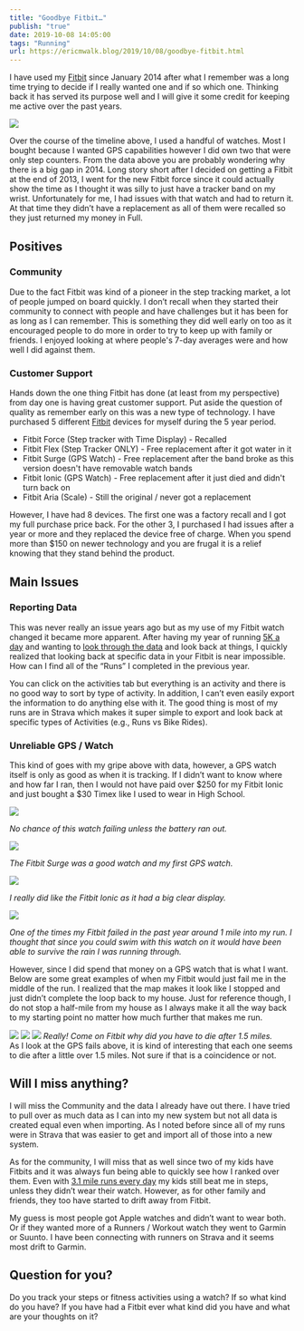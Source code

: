 ```yaml
---
title: "Goodbye Fitbit…"
publish: "true"
date: 2019-10-08 14:05:00
tags: "Running"
url: https://ericmwalk.blog/2019/10/08/goodbye-fitbit.html
---
```


I have used my <a href="https://www.fitbit.com/">Fitbit</a> since January 2014 after what I remember was a long time trying to decide if I really wanted one and if so which one. Thinking back it has served its purpose well and I will give it some credit for keeping me active over the past years.

![](https://ericmwalk.blog/uploads/2021/fbb67d0c2e.jpg)

Over the course of the timeline above, I used a handful of watches. Most I bought because I wanted GPS capabilities however I did own two that were only step counters. From the data above you are probably wondering why there is a big gap in 2014. Long story short after I decided on getting a Fitbit at the end of 2013, I went for the new Fitbit force since it could actually show the time as I thought it was silly to just have a tracker band on my wrist. Unfortunately for me, I had issues with that watch and had to return it. At that time they didn’t have a replacement as all of them were recalled so they just returned my money in Full.

## Positives

### Community
Due to the fact Fitbit was kind of a pioneer in the step tracking market, a lot of people jumped on board quickly. I don’t recall when they started their community to connect with people and have challenges but it has been for as long as I can remember. This is something they did well early on too as it encouraged people to do more in order to try to keep up with family or friends. I enjoyed looking at where people's 7-day averages were and how well I did against them.

### Customer Support
Hands down the one thing Fitbit has done (at least from my perspective) from day one is having great customer support. Put aside the question of quality as remember early on this was a new type of technology. I have purchased 5 different <a href="https://en.wikipedia.org/wiki/List_of_Fitbit_products">Fitbit</a> devices for myself during the 5 year period.

* Fitbit Force (Step tracker with Time Display) - Recalled
* Fitbit Flex (Step Tracker ONLY) - Free replacement after it got water in it
* Fitbit Surge (GPS Watch) - Free replacement after the band broke as this version doesn't have removable watch bands
* Fitbit Ionic (GPS Watch) - Free replacement after it just died and didn't turn back on
* Fitbit Aria (Scale) - Still the original / never got a replacement


However, I have had 8 devices. The first one was a factory recall and I got my full purchase price back. For the other 3, I purchased I had issues after a year or more and they replaced the device free of charge. When you spend more than $150 on newer technology and you are frugal it is a relief knowing that they stand behind the product.

## Main Issues

### Reporting Data
This was never really an issue years ago but as my use of my Fitbit watch changed it became more apparent. After having my year of running <a href="https://ericmwalk.blog/2019/09/k-a-day.html">5K a day</a> and wanting to <a href="https://ericmwalk.blog/2019/10/03/k-a-day.html">look through the data</a> and look back at things, I quickly realized that looking back at specific data in your Fitbit is near impossible. How can I find all of the “Runs” I completed in the previous year.

You can click on the activities tab but everything is an activity and there is no good way to sort by type of activity. In addition, I can’t even easily export the information to do anything else with it. The good thing is most of my runs are in Strava which makes it super simple to export and look back at specific types of Activities (e.g., Runs vs Bike Rides).

### Unreliable GPS / Watch
This kind of goes with my gripe above with data, however, a GPS watch itself is only as good as when it is tracking. If I didn’t want to know where and how far I ran, then I would not have paid over $250 for my Fitbit Ionic and just bought a $30 Timex like I used to wear in High School.

![](https://ericmwalk.blog/uploads/2021/37d0dcb693.jpg)

*No chance of this watch failing unless the battery ran out.*

![](https://ericmwalk.blog/uploads/2021/e46fe50e47.jpg)

*The Fitbit Surge was a good watch and my first GPS watch.*

![](https://ericmwalk.blog/uploads/2021/7e951ca156.jpg)

*I really did like the Fitbit Ionic as it had a big clear display.*

![](https://ericmwalk.blog/uploads/2021/1b6b9e75a3.jpg)

*One of the times my Fitbit failed in the past year around 1 mile into my run. I thought that since you could swim with this watch on it would have been able to survive the rain I was running through.*

However, since I did spend that money on a GPS watch that is what I want. Below are some great examples of when my Fitbit would just fail me in the middle of the run. I realized that the map makes it look like I stopped and just didn’t complete the loop back to my house. Just for reference though, I do not stop a half-mile from my house as I always make it all the way back to my starting point no matter how much further that makes me run.

![](https://ericmwalk.blog/uploads/2021/577c3c3f6e.jpg)
![](https://ericmwalk.blog/uploads/2021/cac02f51c1.jpg)
![](https://ericmwalk.blog/uploads/2021/24d9581a52.jpg)
*Really! Come on Fitbit why did you have to die after 1.5 miles.*
<br>
As I look at the GPS fails above, it is kind of interesting that each one seems to die after a little over 1.5 miles. Not sure if that is a coincidence or not.

## Will I miss anything?
I will miss the Community and the data I already have out there. I have tried to pull over as much data as I can into my new system but not all data is created equal even when importing. As I noted before since all of my runs were in Strava that was easier to get and import all of those into a new system.

As for the community, I will miss that as well since two of my kids have Fitbits and it was always fun being able to quickly see how I ranked over them. Even with <a href="https://ericmwalk.blog/2019/09/k-a-day/">3.1 mile runs every day</a> my kids still beat me in steps, unless they didn’t wear their watch. However, as for other family and friends, they too have started to drift away from Fitbit.

My guess is most people got Apple watches and didn’t want to wear both. Or if they wanted more of a Runners / Workout watch they went to Garmin or Suunto. I have been connecting with runners on Strava and it seems most drift to Garmin.

## Question for you?
Do you track your steps or fitness activities using a watch? If so what kind do you have? If you have had a Fitbit ever what kind did you have and what are your thoughts on it?
